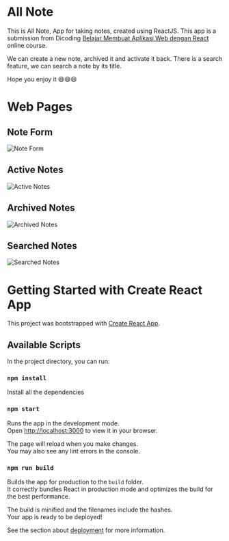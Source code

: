 # All Note

This is All Note, App for taking notes, created using ReactJS. This app is a submission from Dicoding [Belajar Membuat Aplikasi Web dengan React](https://www.dicoding.com/academies/403) online course.

We can create a new note, archived it and activate it back. There is a search feature, we can search a note by its title.

Hope you enjoy it 😄😄😄

# Web Pages

## Note Form

![Note Form](https://user-images.githubusercontent.com/66102026/174737494-ecac81ea-9b0b-419a-831c-089d090fbf61.jpg)

## Active Notes

![Active Notes](https://user-images.githubusercontent.com/66102026/174737550-b76d8d92-dba4-4d16-bfb1-ffd62af0afdc.jpg)

## Archived Notes

![Archived Notes](https://user-images.githubusercontent.com/66102026/174737591-79664089-49f8-481b-a206-f4d4b416433c.jpg)

## Searched Notes

![Searched Notes](https://user-images.githubusercontent.com/66102026/174737613-b4805001-87ed-4093-b9d1-64fc87db59d1.jpg)

# Getting Started with Create React App

This project was bootstrapped with [Create React App](https://github.com/facebook/create-react-app).

## Available Scripts

In the project directory, you can run:

### `npm install`

Install all the dependencies

### `npm start`

Runs the app in the development mode.\
Open [http://localhost:3000](http://localhost:3000) to view it in your browser.

The page will reload when you make changes.\
You may also see any lint errors in the console.

### `npm run build`

Builds the app for production to the `build` folder.\
It correctly bundles React in production mode and optimizes the build for the best performance.

The build is minified and the filenames include the hashes.\
Your app is ready to be deployed!

See the section about [deployment](https://facebook.github.io/create-react-app/docs/deployment) for more information.
